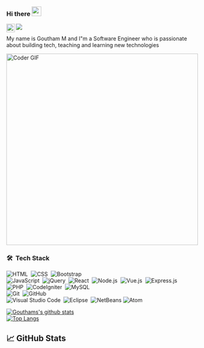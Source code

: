 ### Hi there <img src="https://media.giphy.com/media/hvRJCLFzcasrR4ia7z/giphy.gif" width="25px">

<!-- <a href="https://www.linkedin.com/in/masavarapugoutham/">
  <img align="left" alt="Goutham's LinkedIN" width="22px" src="https://raw.githubusercontent.com/peterthehan/peterthehan/master/assets/linkedin.svg" />
</a> -->
<a href="https://twitter.com/">
  <img align="left" alt="Goutham M | Twitter" width="22px" src="https://raw.githubusercontent.com/peterthehan/peterthehan/master/assets/twitter.svg" />
</a>

![](https://visitor-badge.glitch.me/badge?page_id=gouthamgo)

My name is Goutham M and I"m a Software Engineer who is passionate about building tech, teaching and learning new technologies 

<a href="https://github.com/gouthamgo">
 <img src="https://media.giphy.com/media/SWoSkN6DxTszqIKEqv/giphy.gif" alt="Coder GIF" width="500">
</a>


### 🛠 &nbsp;Tech Stack

![HTML](https://img.shields.io/badge/-HTML-05122A?style=flat&logo=HTML5)&nbsp;
![CSS](https://img.shields.io/badge/-CSS-05122A?style=flat&logo=CSS3&logoColor=1572B6)&nbsp;
![Bootstrap](https://img.shields.io/badge/-Bootstrap-05122A?style=flat&logo=bootstrap&logoColor=563D7C)
<br />
![JavaScript](https://img.shields.io/badge/-JavaScript-05122A?style=flat&logo=javascript)&nbsp;
![jQuery](https://img.shields.io/badge/-jQuery-05122A?style=flat&logo=jQuery)&nbsp;
![React](https://img.shields.io/badge/-React-05122A?style=flat&logo=react)&nbsp;
![Node.js](https://img.shields.io/badge/-Node.js-05122A?style=flat&logo=node.js)&nbsp;
![Vue.js](https://img.shields.io/badge/-Vue.js-05122A?style=flat&logo=vue.js)&nbsp;
![Express.js](https://img.shields.io/badge/-Express-05122A?style=flat&logo=express.js)&nbsp;
<br />
![PHP](https://img.shields.io/badge/-PHP-05122A?style=flat&logo=php)&nbsp;
![CodeIgniter](https://img.shields.io/badge/-CodeIgniter-05122A?style=flat&logo=CodeIgniter)&nbsp;
![MySQL](https://img.shields.io/badge/-MySQL-05122A?style=flat&logo=MySQL)&nbsp;
<br />
![Git](https://img.shields.io/badge/-Git-05122A?style=flat&logo=git)&nbsp;
![GitHub](https://img.shields.io/badge/-GitHub-05122A?style=flat&logo=github)&nbsp;
<br />
![Visual Studio Code](https://img.shields.io/badge/-Visual%20Studio%20Code-05122A?style=flat&logo=visual-studio-code&logoColor=007ACC)&nbsp;
![Eclipse](https://img.shields.io/badge/-Eclipse-05122A?style=flat&logo=eclipse-ide&logoColor=2C2255)&nbsp;
![NetBeans](https://img.shields.io/badge/-NetBeans-05122A?style=flat&logo=NetBeans-ide&logoColor=2C2255)
![Atom](https://img.shields.io/badge/-Atom-05122A?style=flat&logo=atom&logoColor=007ACC)&nbsp;


[![Gouthams's github stats](https://github-readme-stats.vercel.app/api?username=gouthamgo&theme=gruvbox)](https://github.com/gouthamgo/github-readme-stats)  
[![Top Langs](https://github-readme-stats.vercel.app/api/top-langs/?username=gouthamgo&layout=compact&theme=gruvbox)](https://github.com/gouthamgo/github-readme-stats)

## &#x1f4c8; GitHub Stats



